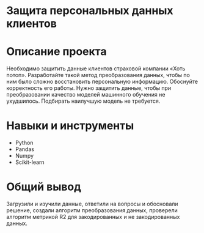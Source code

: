 # Защита персональных данных клиентов
# Описание проекта
Необходимо защитить данные клиентов страховой компании «Хоть потоп». Разработайте такой метод преобразования данных, чтобы по ним было сложно восстановить персональную информацию. Обоснуйте корректность его работы. Нужно защитить данные, чтобы при преобразовании качество моделей машинного обучения не ухудшилось. Подбирать наилучшую модель не требуется.
# Навыки и инструменты
- Python
- Pandas
- Numpy
- Scikit-learn
# Общий вывод
Загрузили и изучили данные, ответили на вопросы и обосновали решение, создали алгоритм преобразования данных, проверели алгоритм метрикой R2 для закодированных и не закодированных данных.
